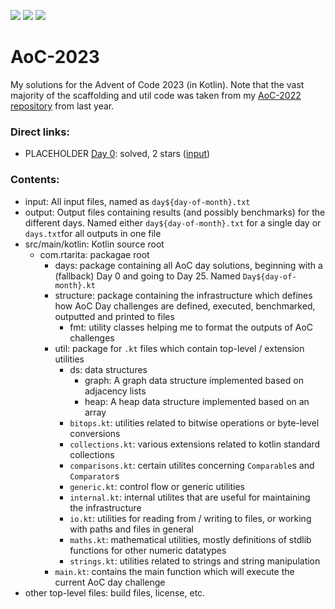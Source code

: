![](https://img.shields.io/badge/day%20📅-0-yellow)
![](https://img.shields.io/badge/stars%20⭐-0-blue)
![](https://img.shields.io/badge/days%20completed-0-green)

# AoC-2023

My solutions for the Advent of Code 2023 (in Kotlin). Note that the vast majority of the scaffolding and util code was
taken from my [AoC-2022 repository](https://github.com/RaphaelTarita/AoC-2022) from last year.

### Direct links:

- PLACEHOLDER [Day 0](src/main/kotlin/com/rtarita/days/Day0.kt): solved, 2 stars ([input](input/day0.txt))

### Contents:

- input: All input files, named as `day${day-of-month}.txt`
- output: Output files containing results (and possibly benchmarks) for the different days. Named
  either `day${day-of-month}.txt` for a single day or `days.txt`for all outputs in one file
- src/main/kotlin: Kotlin source root
    - com.rtarita: packagae root
        - days: package containing all AoC day solutions, beginning with a (fallback) Day 0 and going to Day 25.
          Named `Day${day-of-month}.kt`
        - structure: package containing the infrastructure which defines how AoC Day challenges are defined, executed,
          benchmarked, outputted and printed to files
            - fmt: utility classes helping me to format the outputs of AoC challenges
        - util: package for `.kt` files which contain top-level / extension utilities
            - ds: data structures
                - graph: A graph data structure implemented based on adjacency lists
                - heap: A heap data structure implemented based on an array
            - `bitops.kt`: utilities related to bitwise operations or byte-level conversions
            - `collections.kt`: various extensions related to kotlin standard collections
            - `comparisons.kt`: certain utilites concerning `Comparable`s and `Comparator`s
            - `generic.kt`: control flow or generic utilities
            - `internal.kt`: internal utilites that are useful for maintaining the infrastructure
            - `io.kt`: utilities for reading from / writing to files, or working with paths and files in general
            - `maths.kt`: mathematical utilities, mostly definitions of stdlib functions for other numeric datatypes
            - `strings.kt`: utilities related to strings and string manipulation
        - `main.kt`: contains the main function which will execute the current AoC day challenge
- other top-level files: build files, license, etc.